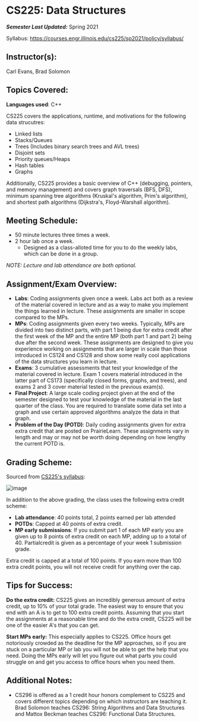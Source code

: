 # CS225: Data Structures

***Semester Last Updated:*** Spring 2021

Syllabus: https://courses.engr.illinois.edu/cs225/sp2021/policy/syllabus/

## Instructor(s): 
Carl Evans, Brad Solomon

## Topics Covered:
**Languages used**: C++

CS225 covers the applications, runtime, and motivations for the following data strucutres:
* Linked lists
* Stacks/Queues
* Trees (Includes binary search trees and AVL trees)
* Disjoint sets
* Priority queues/Heaps
* Hash tables
* Graphs

Additionally, CS225 provides a basic overview of C++ (debugging, pointers, and memory management) and covers graph traversals (BFS, DFS), minimum spanning tree algorithms (Kruskal's algorithm, Prim's algorithm), and shortest path algorithms (Dijkstra's, Floyd-Warshall algorithm).

## Meeting Schedule: 
* 50 minute lectures three times a week.
* 2 hour lab once a week. 
  * Designed as a class-alloted time for you to do the weekly labs, which can be done in a group.

*NOTE: Lecture and lab attendance are both optional.*

## Assignment/Exam Overview:

* **Labs**: Coding assignments given once a week. Labs act both as a review of the material covered in lecture and as a way to make you implement the things learned in lecture.
These assignments are smaller in scope compared to the MPs.
* **MPs**: Coding assignments given every two weeks. Typically, MPs are divided into two distinct parts, with part 1 being due for extra credit after the first week of the MP and the entire MP (both part 1 and part 2) being due after the second week. These assignments are designed to give you experience working on assignments that are larger in scale than those introduced in CS124 and CS128 and show some really cool applications of the data structures you learn in lecture.
* **Exams**: 3 cumulative assessments that test your knowledge of the material covered in lecture. Exam 1 covers material introduced in the latter part of CS173
(specifically closed forms, graphs, and trees), and exams 2 and 3 cover material tested in the previous exam(s).
* **Final Project**: A large scale coding project given at the end of the semester designed to test your knowledge of the material in the last quarter of the class. You are required to translate some data set into a graph and use certain approved algorithms analyze the data in that graph.
* **Problem of the Day (POTD)**: Daily coding assignments given for extra extra credit that are posted on PrairieLearn. These assignments vary in length and may or may not be worth doing depending on how lengthy the current POTD is.

## Grading Scheme:
Sourced from [CS225's syllabus](https://courses.engr.illinois.edu/cs225/sp2021/policy/syllabus/):

![image](https://user-images.githubusercontent.com/50086310/118315925-2575d100-b4c4-11eb-8364-359ffdebb73f.png)

In addition to the above grading, the class uses the following extra credit scheme:
* **Lab attendance**: 40 points total, 2 points earned per lab attended
* **POTDs**: Capped at 40 points of extra credit.
* **MP early submissions**: If you submit part 1 of each MP early you are given up to 8 points of extra credit on each MP, adding up to a total of 40. Partialcredit is given as a percentage of your week 1 submission grade.

Extra credit is capped at a total of 100 points. If you earn more than 100 extra credit points, you will not receive credit for anything over the cap.

## Tips for Success:
**Do the extra credit:** CS225 gives an incredibly generous amount of extra credit, up to 10% of your total grade. The easiest way to ensure that you end with an A is to get to 100 extra credit points. Assuming that you start the assignments at a reasonable time and do the extra credit, CS225 will be one of the easier A's that you can get.

**Start MPs early:** This especially applies to CS225. Office hours get notoriously crowded as the deadline for the MP approaches, so if you are stuck on a particular MP or lab you will not be able to get the help that you need. Doing the MPs early will let you figure out what parts you could struggle on and get you access to office hours when you need them.

## Additional Notes:
* CS296 is offered as a 1 credit hour honors complement to CS225 and covers different topics depending on which instructors are teaching it. Brad Solomon teaches CS296: String Algorithms and Data Structures and Mattox Beckman teaches CS296: Functional Data Structures.
